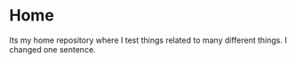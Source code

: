 # Home
Its my home repository where I test things related to many different things.
I changed one sentence.
